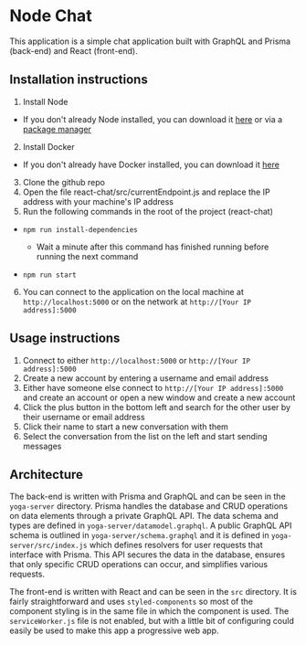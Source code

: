 # Node Chat

This application is a simple chat application built with GraphQL and Prisma (back-end) and React (front-end).

## Installation instructions

1. Install Node

- If you don't already Node installed, you can download it [here](https://nodejs.org/en/download/) or via a [package manager](https://nodejs.org/en/download/package-manager/)

2. Install Docker

- If you don't already have Docker installed, you can download it [here](https://www.docker.com/products/docker-engine)

3. Clone the github repo
4. Open the file react-chat/src/currentEndpoint.js and replace the IP address with your machine's IP address
5. Run the following commands in the root of the project (react-chat)

- `npm run install-dependencies`

  - Wait a minute after this command has finished running before running the next command

- `npm run start`

6. You can connect to the application on the local machine at `http://localhost:5000` or on the network at `http://[Your IP address]:5000`

## Usage instructions

1. Connect to either `http://localhost:5000` or `http://[Your IP address]:5000`
2. Create a new account by entering a username and email address
3. Either have someone else connect to `http://[Your IP address]:5000` and create an account or open a new window and create a new account
4. Click the plus button in the bottom left and search for the other user by their username or email address
5. Click their name to start a new conversation with them
6. Select the conversation from the list on the left and start sending messages

## Architecture

The back-end is written with Prisma and GraphQL and can be seen in the `yoga-server` directory. Prisma handles the database and CRUD operations on data elements through a private GraphQL API. The data schema and types are defined in `yoga-server/datamodel.graphql`. A public GraphQL API schema is outlined in `yoga-server/schema.graphql` and it is defined in `yoga-server/src/index.js` which defines resolvers for user requests that interface with Prisma. This API secures the data in the database, ensures that only specific CRUD operations can occur, and simplifies various requests.

The front-end is written with React and can be seen in the `src` directory. It is fairly straightforward and uses `styled-components` so most of the component styling is in the same file in which the component is used. The `serviceWorker.js` file is not enabled, but with a little bit of configuring could easily be used to make this app a progressive web app.
